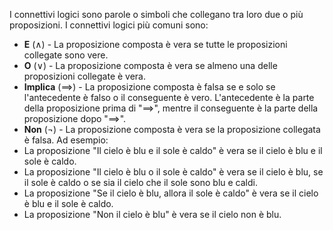 I connettivi logici sono parole o simboli che collegano tra loro due o più proposizioni. I connettivi logici più comuni sono:
- **E** ($\land$) - La proposizione composta è vera se tutte le proposizioni collegate sono vere.
- **O** ($\lor$) - La proposizione composta è vera se almeno una delle proposizioni collegate è vera.
- **Implica** ($\implies$) - La proposizione composta è falsa se e solo se l'antecedente è falso o il conseguente è vero. L'antecedente è la parte della proposizione prima di "$\implies$", mentre il conseguente è la parte della proposizione dopo "$\implies$".
- **Non** ($\lnot$) - La proposizione composta è vera se la proposizione collegata è falsa.
Ad esempio: 
- La proposizione "Il cielo è blu e il sole è caldo" è vera se il cielo è blu e il sole è caldo. 
- La proposizione "Il cielo è blu o il sole è caldo" è vera se il cielo è blu, se il sole è caldo o se sia il cielo che il sole sono blu e caldi.
- La proposizione "Se il cielo è blu, allora il sole è caldo" è vera se il cielo è blu e il sole è caldo.
- La proposizione "Non il cielo è blu" è vera se il cielo non è blu.